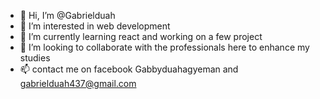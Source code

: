 - 👋 Hi, I’m @Gabrielduah
- 👀 I’m interested in web development
- 🌱 I’m currently learning react and working on a few project
- 💞️ I’m looking to collaborate with the professionals here to enhance my studies
- 📫 contact me on facebook Gabbyduahagyeman and gabrielduah437@gmail.com

<!---
Gabrielduah/Gabrielduah is a ✨ special ✨ repository because its `README.md` (this file) appears on your GitHub profile.
You can click the Preview link to take a look at your changes.
--->
